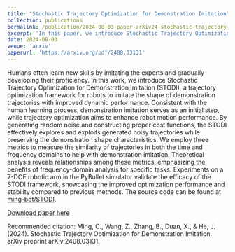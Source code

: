 ```yaml
---
title: "Stochastic Trajectory Optimization for Demonstration Imitation"
collection: publications
permalink: /publication/2024-08-03-paper-arXiv24-stochastic-trajectory-optimization
excerpt: 'In this paper, we introduce Stochastic Trajectory Optimization for Demonstration Imitation (STODI), a trajectory optimization framework for robots to imitate the shape of demonstration trajectories with improved dynamic performance.'
date: 2024-08-03
venue: 'arxiv'
paperurl: 'https://arxiv.org/pdf/2408.03131'
---
```

Humans often learn new skills by imitating the experts and gradually developing their proficiency. In this work, we introduce Stochastic Trajectory Optimization for Demonstration Imitation (STODI), a trajectory optimization framework for robots to imitate the shape of demonstration trajectories with improved dynamic performance. Consistent with the human learning process, demonstration imitation serves as an initial step, while trajectory optimization aims to enhance robot motion performance. By generating random noise and constructing proper cost functions, the STODI effectively explores and exploits generated noisy trajectories while preserving the demonstration shape characteristics. We employ three metrics to measure the similarity of trajectories in both the time and frequency domains to help with demonstration imitation. Theoretical analysis reveals relationships among these metrics, emphasizing the benefits of frequency-domain analysis for specific tasks. Experiments on a 7-DOF robotic arm in the PyBullet simulator validate the efficacy of the STODI framework, showcasing the improved optimization performance and stability compared to previous methods. The source code can be found at [ming-bot/STODI](https://github.com/ming-bot/STODI).

[Download paper here](http://zitwng.github.io/files/paper_arXiv24_stochastic_trajectory_optimization.pdf)

Recommended citation: Ming, C., Wang, Z., Zhang, B., Duan, X., & He, J. (2024). Stochastic Trajectory Optimization for Demonstration Imitation. arXiv preprint arXiv:2408.03131.

